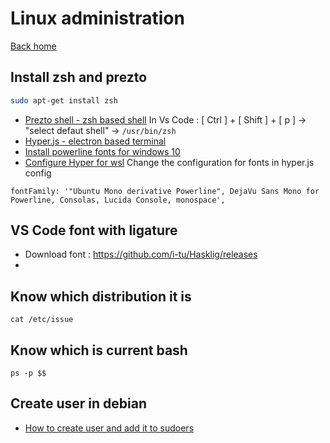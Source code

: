 # Linux administration

[Back home](README.md)
## Install zsh and prezto

```bash
sudo apt-get install zsh
```
* [Prezto shell - zsh based shell](https://github.com/sorin-ionescu/prezto)
In Vs Code :  [ Ctrl ] + [ Shift ] + [ p ] -> "select defaut shell" -> `/usr/bin/zsh`
* [Hyper.js - electron based terminal](https://hyper.is/)
* [Install powerline fonts for windows 10](https://medium.com/@slmeng/how-to-install-powerline-fonts-in-windows-b2eedecace58)
* [Configure Hyper for wsl](https://evdokimovm.github.io/windows/zsh/shell/syntax/highlighting/ohmyzsh/hyper/terminal/2017/02/24/how-to-install-zsh-and-oh-my-zsh-on-windows-10.html)
Change the configuration for fonts in hyper.js config
```
fontFamily: '"Ubuntu Mono derivative Powerline", DejaVu Sans Mono for Powerline, Consolas, Lucida Console, monospace',
```

## VS Code font with ligature

* Download font : https://github.com/i-tu/Hasklig/releases
* 

## Know which distribution it is

```
cat /etc/issue
```

## Know which is current bash

```
ps -p $$
```

## Create user in debian

* [How to create user and add it to sudoers](https://www.digitalocean.com/community/tutorials/how-to-add-and-delete-users-on-debian-8)

